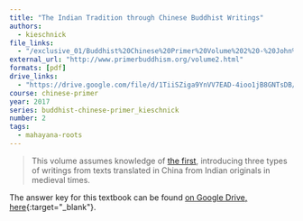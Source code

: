 ```yaml
---
title: "The Indian Tradition through Chinese Buddhist Writings"
authors:
  - kieschnick
file_links:
  - "/exclusive_01/Buddhist%20Chinese%20Primer%20Volume%202%20-%20John%20Kieschnick.pdf"
external_url: "http://www.primerbuddhism.org/volume2.html"
formats: [pdf]
drive_links:
  - "https://drive.google.com/file/d/1TiiSZiga9YnVV7EAD-4ioo1jB8GNTsDB/view?usp=drivesdk"
course: chinese-primer
year: 2017
series: buddhist-chinese-primer_kieschnick
number: 2
tags:
  - mahayana-roots
---
```


> This volume assumes knowledge of [the first](/content/booklets/foundations_kieschnick), introducing three types of writings from texts translated in China from Indian originals in medieval times.

The answer key for this textbook can be found [on Google Drive, here](https://drive.google.com/file/d/1ltpbQgRxQcWJAiHxsDeWSuA5fCSBKKps/view?usp=drivesdk){:target="_blank"}.
